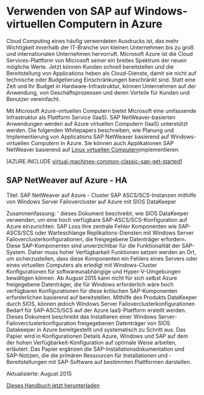 <properties
   pageTitle="Verwenden von SAP auf Windows-virtuellen Computern | Microsoft Azure"
   description="Informationen zum Verwenden von SAP auf Windows-virtuellen Computern (virtuellen Computern) in Microsoft Azure löschen"
   services="virtual-machines-windows,virtual-network,storage"
   documentationCenter="saponazure"
   authors="MSSedusch"
   manager="timlt"
   editor=""
   tags="azure-service-management"
   keywords=""/>
<tags
   ms.service="virtual-machines-windows"
   ms.devlang="NA"
   ms.topic="campaign-page"
   ms.tgt_pltfrm="vm-windows"
   ms.workload="na"
   ms.date="10/04/2016"
   ms.author="sedusch"/>

# <a name="using-sap-on-windows-virtual-machines-in-azure"></a>Verwenden von SAP auf Windows-virtuellen Computern in Azure

Cloud Computing eines häufig verwendeten Ausdrucks ist, das mehr Wichtigkeit innerhalb der IT-Branche von kleinen Unternehmen bis zu groß und internationalen Unternehmen hervorruft. Microsoft Azure ist die Cloud Services-Plattform von Microsoft seiner ein breites Spektrum der neuen mögliche Werte. Jetzt können Kunden schnell bereitstellen und die Bereitstellung von Applications heben als Cloud-Dienste, damit sie nicht auf technische oder Budgetierung Einschränkungen beschränkt sind. Statt eine Zeit und Ihr Budget in Hardware-Infrastruktur, können Unternehmen auf der Anwendung, von Geschäftsprozessen und deren Vorteile für Kunden und Benutzer vereinfacht.

Mit Microsoft Azure-virtuellen Computern bietet Microsoft eine umfassende Infrastruktur als Plattform Service (IaaS). SAP NetWeaver-basierten Anwendungen werden auf Azure virtuellen Computern (IaaS) unterstützt werden. Die folgenden Whitepapers beschreiben, wie Planung und Implementierung von Applications SAP NetWeaver basierend auf Windows-virtuellen Computern in Azure. Sie können auch Applikationen SAP NetWeaver basierend auf [Linux virtuellen Computern](virtual-machines-linux-classic-sap-get-started.md)implementieren.

[AZURE.INCLUDE [virtual-machines-common-classic-sap-get-started](../../includes/virtual-machines-common-classic-sap-get-started.md)]

## <a name="sap-netweaver-on-azure---ha"></a>SAP NetWeaver auf Azure - HA

Titel: SAP NetWeaver auf Azure - Cluster SAP ASCS/SCS-Instanzen mithilfe von Windows Server Failovercluster auf Azure mit SIOS DataKeeper

Zusammenfassung: ' dieses Dokument beschreibt, wie SIOS DataKeeper verwenden, um eine hoch verfügbare SAP-ASCS/SCS-Konfiguration auf Azure einzurichten. SAP Loss ihre zentrale Fehler Komponenten wie SAP-ASCS/SCS oder Warteschlange Replikations-Diensten mit Windows Server Failoverclusterkonfigurationen, die freigegebene Datenträger erfordern. Diese SAP-Komponenten sind unverzichtbar für die Funktionalität der SAP-System. Daher muss hoher Verfügbarkeit Funktionen setzen werden an Ort, um sicherzustellen, dass diese Komponenten ein Fehlers eines Servers oder eines virtuellen Computers als erledigt mit Windows-Cluster Konfigurationen für softwareunabhängige und Hyper-V-Umgebungen bewältigen können. Ab August 2015 kann nicht für sich selbst Azure freigegebene Datenträger, die für Windows erforderlich wäre hoch verfügbaren Konfigurationen für diese kritischen SAP-Komponenten erforderlichen basierend auf bereitstellen. Mithilfe des Produkts DataKeeper durch SIOS, können jedoch Windows Server Failoverclusterkonfigurationen Bedarf für SAP-ASCS/SCS auf der Azure IaaS-Plattform erstellt werden. Dieses Dokument beschreibt das Installieren einer Windows Server-Failoverclusterkonfiguration freigegebenen Datenträger von SIOS Datakeeper in Azure bereitgestellt und systematisch zu Schritt aus. Das Papier wird in Konfigurationen Details Azure, Windows und SAP auf dem der hohen Verfügbarkeit-Konfiguration auf optimale Weise arbeiten, erläutert. Das Papier ergänzen die SAP-Installationsdokumentation und SAP-Notizen, die die primären Ressourcen für Installationen und -Bereitstellungen mit SAP-Software auf bestimmten Plattformen darstellen.

Aktualisierte: August 2015

[Dieses Handbuch jetzt herunterladen](http://go.microsoft.com/fwlink/?LinkId=613056)
